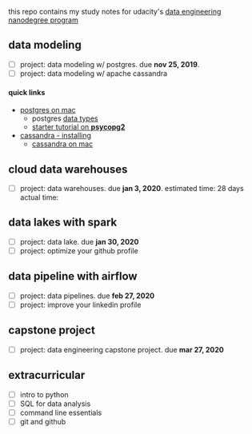 this repo contains my study notes for udacity's [data engineering nanodegree program](https://www.udacity.com/course/data-engineer-nanodegree--nd027)

## data modeling
* [ ] project: data modeling w/ postgres. due **nov 25, 2019**.
* [ ] project: data modeling w/ apache cassandra

#### quick links
- [postgres on mac](https://www.codementor.io/engineerapart/getting-started-with-postgresql-on-mac-osx-are8jcopb)
  - postgres [data types](https://www.postgresql.org/docs/9.5/datatype.html)
  - [starter tutorial on **psycopg2**](https://pynative.com/python-postgresql-tutorial/)
- [cassandra - installing](http://cassandra.apache.org/doc/latest/getting_started/installing.html)
  - [cassandra on mac](https://gist.github.com/hkhamm/a9a2b45dd749e5d3b3ae)


## cloud data warehouses
* [ ] project: data warehouses. due **jan 3, 2020**.
estimated time: 28 days
actual time:

## data lakes with spark
* [ ] project: data lake. due **jan 30, 2020**
* [ ] project: optimize your github profile

## data pipeline with airflow
* [ ] project: data pipelines. due **feb 27, 2020**
* [ ] project: improve your linkedin profile

## capstone project
* [ ] project: data engineering capstone project. due **mar 27, 2020**


## extracurricular
* [ ] intro to python
* [ ] SQL for data analysis
* [ ] command line essentials
* [ ] git and github
